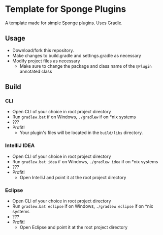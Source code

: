 # Template for Sponge Plugins

A template made for simple Sponge plugins. Uses Gradle.

## Usage
- Download/fork this repository.
- Make changes to build.gradle and settings.gradle as necessary
- Modify project files as necessary
  - Make sure to change the package and class name of the `@Plugin` annotated class

## Build

### CLI
- Open CLI of your choice in root project directory
- Run `gradlew.bat` if on Windows, `./gradlew` if on *nix systems
- ???
- Profit!
  - Your plugin's files will be located in the `build/libs` directory.

### IntelliJ IDEA
- Open CLI of your choice in root project directory
- Run `gradlew.bat idea` if on Windows, `./gradlew idea` if on *nix systems
- ???
- Profit!
  - Open IntelliJ and point it at the root project directory

### Eclipse
- Open CLI of your choice in root project directory
- Run `gradlew.bat eclipse` if on Windows, `./gradlew eclipse` if on *nix systems
- ???
- Profit!
  - Open Eclipse and point it at the root project directory
